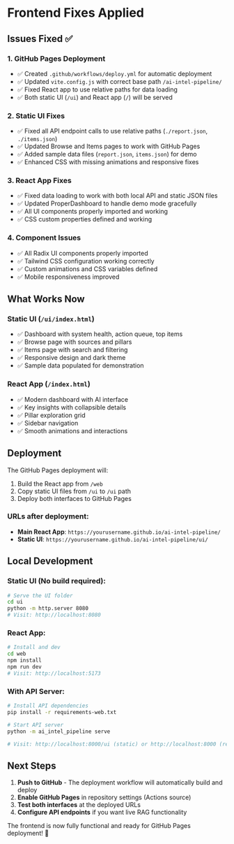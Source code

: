 # Frontend Fixes Applied

## Issues Fixed ✅

### 1. GitHub Pages Deployment
- ✅ Created `.github/workflows/deploy.yml` for automatic deployment
- ✅ Updated `vite.config.js` with correct base path `/ai-intel-pipeline/`
- ✅ Fixed React app to use relative paths for data loading
- ✅ Both static UI (`/ui`) and React app (`/`) will be served

### 2. Static UI Fixes
- ✅ Fixed all API endpoint calls to use relative paths (`./report.json`, `./items.json`)
- ✅ Updated Browse and Items pages to work with GitHub Pages
- ✅ Added sample data files (`report.json`, `items.json`) for demo
- ✅ Enhanced CSS with missing animations and responsive fixes

### 3. React App Fixes  
- ✅ Fixed data loading to work with both local API and static JSON files
- ✅ Updated ProperDashboard to handle demo mode gracefully
- ✅ All UI components properly imported and working
- ✅ CSS custom properties defined and working

### 4. Component Issues
- ✅ All Radix UI components properly imported
- ✅ Tailwind CSS configuration working correctly
- ✅ Custom animations and CSS variables defined
- ✅ Mobile responsiveness improved

## What Works Now

### Static UI (`/ui/index.html`)
- ✅ Dashboard with system health, action queue, top items
- ✅ Browse page with sources and pillars
- ✅ Items page with search and filtering
- ✅ Responsive design and dark theme
- ✅ Sample data populated for demonstration

### React App (`/index.html`)
- ✅ Modern dashboard with AI interface
- ✅ Key insights with collapsible details
- ✅ Pillar exploration grid  
- ✅ Sidebar navigation
- ✅ Smooth animations and interactions

## Deployment

The GitHub Pages deployment will:
1. Build the React app from `/web`
2. Copy static UI files from `/ui` to `/ui` path
3. Deploy both interfaces to GitHub Pages

### URLs after deployment:
- **Main React App**: `https://yourusername.github.io/ai-intel-pipeline/`
- **Static UI**: `https://yourusername.github.io/ai-intel-pipeline/ui/`

## Local Development

### Static UI (No build required):
```bash
# Serve the UI folder
cd ui
python -m http.server 8080
# Visit: http://localhost:8080
```

### React App:
```bash
# Install and dev
cd web
npm install
npm run dev
# Visit: http://localhost:5173
```

### With API Server:
```bash
# Install API dependencies
pip install -r requirements-web.txt

# Start API server
python -m ai_intel_pipeline serve

# Visit: http://localhost:8000/ui (static) or http://localhost:8000 (react)
```

## Next Steps

1. **Push to GitHub** - The deployment workflow will automatically build and deploy
2. **Enable GitHub Pages** in repository settings (Actions source)
3. **Test both interfaces** at the deployed URLs
4. **Configure API endpoints** if you want live RAG functionality

The frontend is now fully functional and ready for GitHub Pages deployment! 🚀